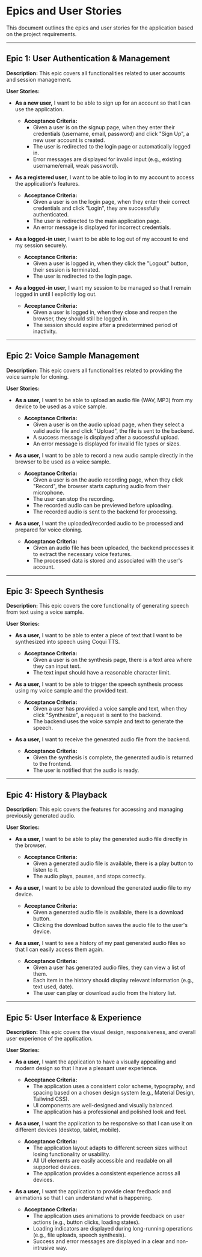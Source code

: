 
# Epics and User Stories

This document outlines the epics and user stories for the application based on the project requirements.

---

## Epic 1: User Authentication & Management

**Description:** This epic covers all functionalities related to user accounts and session management.

**User Stories:**

*   **As a new user,** I want to be able to sign up for an account so that I can use the application.
    *   **Acceptance Criteria:**
        *   Given a user is on the signup page, when they enter their credentials (username, email, password) and click "Sign Up", a new user account is created.
        *   The user is redirected to the login page or automatically logged in.
        *   Error messages are displayed for invalid input (e.g., existing username/email, weak password).

*   **As a registered user,** I want to be able to log in to my account to access the application's features.
    *   **Acceptance Criteria:**
        *   Given a user is on the login page, when they enter their correct credentials and click "Login", they are successfully authenticated.
        *   The user is redirected to the main application page.
        *   An error message is displayed for incorrect credentials.

*   **As a logged-in user,** I want to be able to log out of my account to end my session securely.
    *   **Acceptance Criteria:**
        *   Given a user is logged in, when they click the "Logout" button, their session is terminated.
        *   The user is redirected to the login page.

*   **As a logged-in user,** I want my session to be managed so that I remain logged in until I explicitly log out.
    *   **Acceptance Criteria:**
        *   Given a user is logged in, when they close and reopen the browser, they should still be logged in.
        *   The session should expire after a predetermined period of inactivity.

---

## Epic 2: Voice Sample Management

**Description:** This epic covers all functionalities related to providing the voice sample for cloning.

**User Stories:**

*   **As a user,** I want to be able to upload an audio file (WAV, MP3) from my device to be used as a voice sample.
    *   **Acceptance Criteria:**
        *   Given a user is on the audio upload page, when they select a valid audio file and click "Upload", the file is sent to the backend.
        *   A success message is displayed after a successful upload.
        *   An error message is displayed for invalid file types or sizes.

*   **As a user,** I want to be able to record a new audio sample directly in the browser to be used as a voice sample.
    *   **Acceptance Criteria:**
        *   Given a user is on the audio recording page, when they click "Record", the browser starts capturing audio from their microphone.
        *   The user can stop the recording.
        *   The recorded audio can be previewed before uploading.
        *   The recorded audio is sent to the backend for processing.

*   **As a user,** I want the uploaded/recorded audio to be processed and prepared for voice cloning.
    *   **Acceptance Criteria:**
        *   Given an audio file has been uploaded, the backend processes it to extract the necessary voice features.
        *   The processed data is stored and associated with the user's account.

---

## Epic 3: Speech Synthesis

**Description:** This epic covers the core functionality of generating speech from text using a voice sample.

**User Stories:**

*   **As a user,** I want to be able to enter a piece of text that I want to be synthesized into speech using Coqui TTS.
    *   **Acceptance Criteria:**
        *   Given a user is on the synthesis page, there is a text area where they can input text.
        *   The text input should have a reasonable character limit.

*   **As a user,** I want to be able to trigger the speech synthesis process using my voice sample and the provided text.
    *   **Acceptance Criteria:**
        *   Given a user has provided a voice sample and text, when they click "Synthesize", a request is sent to the backend.
        *   The backend uses the voice sample and text to generate the speech.

*   **As a user,** I want to receive the generated audio file from the backend.
    *   **Acceptance Criteria:**
        *   Given the synthesis is complete, the generated audio is returned to the frontend.
        *   The user is notified that the audio is ready.

---

## Epic 4: History & Playback

**Description:** This epic covers the features for accessing and managing previously generated audio.

**User Stories:**

*   **As a user,** I want to be able to play the generated audio file directly in the browser.
    *   **Acceptance Criteria:**
        *   Given a generated audio file is available, there is a play button to listen to it.
        *   The audio plays, pauses, and stops correctly.

*   **As a user,** I want to be able to download the generated audio file to my device.
    *   **Acceptance Criteria:**
        *   Given a generated audio file is available, there is a download button.
        *   Clicking the download button saves the audio file to the user's device.

*   **As a user,** I want to see a history of my past generated audio files so that I can easily access them again.
    *   **Acceptance Criteria:**
        *   Given a user has generated audio files, they can view a list of them.
        *   Each item in the history should display relevant information (e.g., text used, date).
        *   The user can play or download audio from the history list.

---

## Epic 5: User Interface & Experience

**Description:** This epic covers the visual design, responsiveness, and overall user experience of the application.

**User Stories:**

*   **As a user,** I want the application to have a visually appealing and modern design so that I have a pleasant user experience.
    *   **Acceptance Criteria:**
        *   The application uses a consistent color scheme, typography, and spacing based on a chosen design system (e.g., Material Design, Tailwind CSS).
        *   UI components are well-designed and visually balanced.
        *   The application has a professional and polished look and feel.

*   **As a user,** I want the application to be responsive so that I can use it on different devices (desktop, tablet, mobile).
    *   **Acceptance Criteria:**
        *   The application layout adapts to different screen sizes without losing functionality or usability.
        *   All UI elements are easily accessible and readable on all supported devices.
        *   The application provides a consistent experience across all devices.

*   **As a user,** I want the application to provide clear feedback and animations so that I can understand what is happening.
    *   **Acceptance Criteria:**
        *   The application uses animations to provide feedback on user actions (e.g., button clicks, loading states).
        *   Loading indicators are displayed during long-running operations (e.g., file uploads, speech synthesis).
        *   Success and error messages are displayed in a clear and non-intrusive way.
